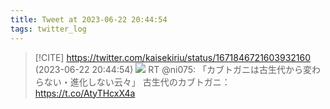 ```yaml
---
title: Tweet at 2023-06-22 20:44:54
tags: twitter_log
---
```


> [!CITE] https://twitter.com/kaisekiriu/status/1671846721603932160 (2023-06-22 20:44:54)
> ![](https://twitter.com/kaisekiriu/status/1671846721603932160)
> RT @ni075: 「カブトガニは古生代から変わらない・進化しない云々」
> 古生代のカブトガニ： https://t.co/AtyTHcxX4a
